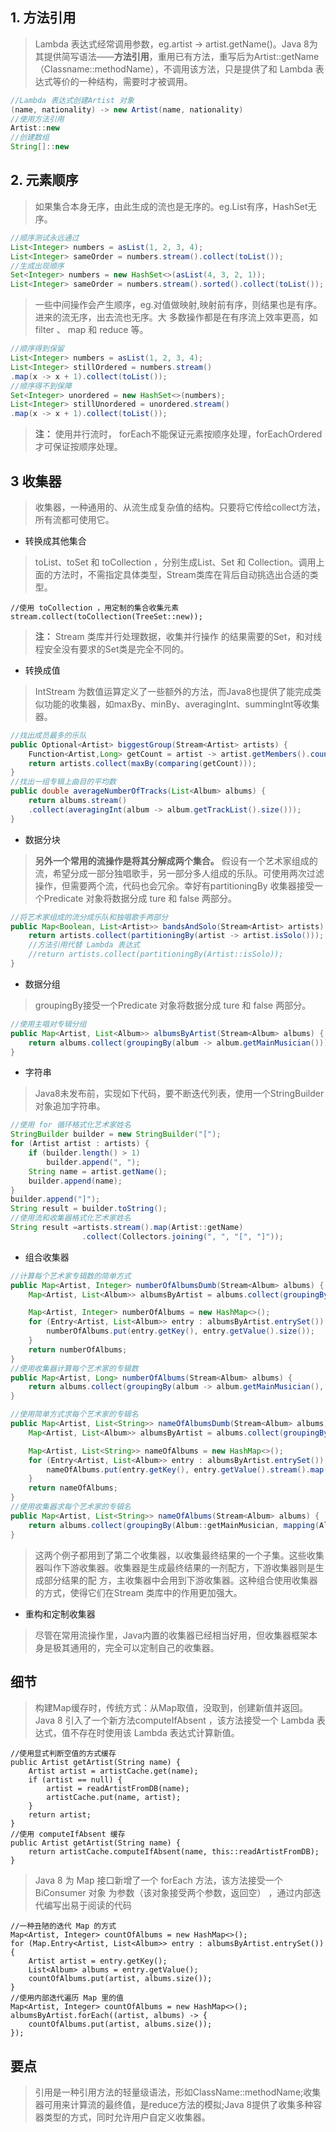 ## 1. 方法引用
>Lambda 表达式经常调用参数，eg.artist -> artist.getName()。Java 8为其提供简写语法——**方法引用**，重用已有方法，重写后为Artist::getName（Classname::methodName），不调用该方法，只是提供了和 Lambda 表达式等价的一种结构，需要时才被调用。

```Java 
//Lambda 表达式创建Artist 对象
(name, nationality) -> new Artist(name, nationality)
//使用方法引用
Artist::new
//创建数组
String[]::new
```
## 2. 元素顺序
>如果集合本身无序，由此生成的流也是无序的。eg.List有序，HashSet无序。
```Java 
//顺序测试永远通过
List<Integer> numbers = asList(1, 2, 3, 4);
List<Integer> sameOrder = numbers.stream().collect(toList());
//生成出现顺序
Set<Integer> numbers = new HashSet<>(asList(4, 3, 2, 1));
List<Integer> sameOrder = numbers.stream().sorted().collect(toList());
```
>一些中间操作会产生顺序，eg.对值做映射,映射前有序，则结果也是有序。进来的流无序，出去流也无序。大
多数操作都是在有序流上效率更高，如filter 、 map 和 reduce 等。
```Java 
//顺序得到保留
List<Integer> numbers = asList(1, 2, 3, 4);
List<Integer> stillOrdered = numbers.stream()
.map(x -> x + 1).collect(toList());
//顺序得不到保障
Set<Integer> unordered = new HashSet<>(numbers);
List<Integer> stillUnordered = unordered.stream()
.map(x -> x + 1).collect(toList());
```
>**注：** 使用并行流时， forEach不能保证元素按顺序处理，forEachOrdered才可保证按顺序处理。
## 3 收集器
>收集器，一种通用的、从流生成复杂值的结构。只要将它传给collect方法，所有流都可使用它。
- 转换成其他集合
>toList、toSet 和 toCollection ，分别生成List、Set 和 Collection。调用上面的方法时，不需指定具体类型，Stream类库在背后自动挑选出合适的类型。
```
//使用 toCollection ，用定制的集合收集元素
stream.collect(toCollection(TreeSet::new));
```
>**注：**  Stream 类库并行处理数据，收集并行操作
的结果需要的Set，和对线程安全没有要求的Set类是完全不同的。
- 转换成值
> IntStream 为数值运算定义了一些额外的方法，而Java8也提供了能完成类似功能的收集器，如maxBy、minBy、averagingInt、summingInt等收集器。

```Java 
//找出成员最多的乐队
public Optional<Artist> biggestGroup(Stream<Artist> artists) {
    Function<Artist,Long> getCount = artist -> artist.getMembers().count();
    return artists.collect(maxBy(comparing(getCount)));
}
//找出一组专辑上曲目的平均数
public double averageNumberOfTracks(List<Album> albums) {
    return albums.stream()
    .collect(averagingInt(album -> album.getTrackList().size()));
}
```
- 数据分块
>**另外一个常用的流操作是将其分解成两个集合。** 假设有一个艺术家组成的流，希望分成一部分独唱歌手，另一部分多人组成的乐队。可使用两次过滤操作，但需要两个流，代码也会冗余。幸好有partitioningBy 收集器接受一个Predicate 对象将数据分成 ture 和 false 两部分。
```Java 
//将艺术家组成的流分成乐队和独唱歌手两部分
public Map<Boolean, List<Artist>> bandsAndSolo(Stream<Artist> artists) {
    return artists.collect(partitioningBy(artist -> artist.isSolo()));
    //方法引用代替 Lambda 表达式
    //return artists.collect(partitioningBy(Artist::isSolo));
}
```
- 数据分组
>groupingBy接受一个Predicate 对象将数据分成 ture 和 false 两部分。

```Java 
//使用主唱对专辑分组
public Map<Artist, List<Album>> albumsByArtist(Stream<Album> albums) {
    return albums.collect(groupingBy(album -> album.getMainMusician()));
}
```
- 字符串
>Java8未发布前，实现如下代码，要不断迭代列表，使用一个StringBuilder 对象追加字符串。

```Java
//使用 for 循环格式化艺术家姓名
StringBuilder builder = new StringBuilder("[");
for (Artist artist : artists) {
    if (builder.length() > 1)
        builder.append(", ");
    String name = artist.getName();
    builder.append(name);
}
builder.append("]");
String result = builder.toString();
//使用流和收集器格式化艺术家姓名
String result =artists.stream().map(Artist::getName)
                .collect(Collectors.joining(", ", "[", "]"));
```
- 组合收集器

```Java 
//计算每个艺术家专辑数的简单方式
public Map<Artist, Integer> numberOfAlbumsDumb(Stream<Album> albums) {
    Map<Artist, List<Album>> albumsByArtist = albums.collect(groupingBy(album -> album.getMainMusician()));

    Map<Artist, Integer> numberOfAlbums = new HashMap<>();
    for (Entry<Artist, List<Album>> entry : albumsByArtist.entrySet()) {
        numberOfAlbums.put(entry.getKey(), entry.getValue().size());
    }
    return numberOfAlbums;
}
//使用收集器计算每个艺术家的专辑数
public Map<Artist, Long> numberOfAlbums(Stream<Album> albums) {
    return albums.collect(groupingBy(album -> album.getMainMusician(), counting()));
}
```

```java 
//使用简单方式求每个艺术家的专辑名
public Map<Artist, List<String>> nameOfAlbumsDumb(Stream<Album> albums) {
    Map<Artist, List<Album>> albumsByArtist = albums.collect(groupingBy(album -> album.getMainMusician()));

    Map<Artist, List<String>> nameOfAlbums = new HashMap<>();
    for (Entry<Artist, List<Album>> entry : albumsByArtist.entrySet()) {
        nameOfAlbums.put(entry.getKey(), entry.getValue().stream().map(Album::getName).collect(toList()));
    }
    return nameOfAlbums;
}
//使用收集器求每个艺术家的专辑名
public Map<Artist, List<String>> nameOfAlbums(Stream<Album> albums) {
    return albums.collect(groupingBy(Album::getMainMusician, mapping(Album::getName, toList())));
}
```

>这两个例子都用到了第二个收集器，以收集最终结果的一个子集。这些收集器叫作下游收集器。收集器是生成最终结果的一剂配方，下游收集器则是生成部分结果的配
方，主收集器中会用到下游收集器。这种组合使用收集器的方式，使得它们在Stream 类库中的作用更加强大。
- 重构和定制收集器
>尽管在常用流操作里，Java内置的收集器已经相当好用，但收集器框架本身是极其通用的，完全可以定制自己的收集器。
## 细节
>构建Map缓存时，传统方式：从Map取值，没取到，创建新值并返回。Java 8 引入了一个新方法computeIfAbsent ，该方法接受一个 Lambda 表达式，值不存在时使用该 Lambda 表达式计算新值。
```
//使用显式判断空值的方式缓存
public Artist getArtist(String name) {
    Artist artist = artistCache.get(name);
    if (artist == null) {
        artist = readArtistFromDB(name);
        artistCache.put(name, artist);
    }
    return artist;
}
//使用 computeIfAbsent 缓存
public Artist getArtist(String name) {
    return artistCache.computeIfAbsent(name, this::readArtistFromDB);
}
```
>Java 8 为 Map 接口新增了一个 forEach 方法，该方法接受一个 BiConsumer 对象
为参数（该对象接受两个参数，返回空） ，通过内部迭代编写出易于阅读的代码
```
//一种丑陋的迭代 Map 的方式
Map<Artist, Integer> countOfAlbums = new HashMap<>();
for (Map.Entry<Artist, List<Album>> entry : albumsByArtist.entrySet()) {
    Artist artist = entry.getKey();
    List<Album> albums = entry.getValue();
    countOfAlbums.put(artist, albums.size());
}
//使用内部迭代遍历 Map 里的值
Map<Artist, Integer> countOfAlbums = new HashMap<>();
albumsByArtist.forEach((artist, albums) -> {
    countOfAlbums.put(artist, albums.size());
});
```
## 要点
>引用是一种引用方法的轻量级语法，形如ClassName::methodName;收集器可用来计算流的最终值，是reduce方法的模拟;Java 8提供了收集多种容器类型的方式，同时允许用户自定义收集器。